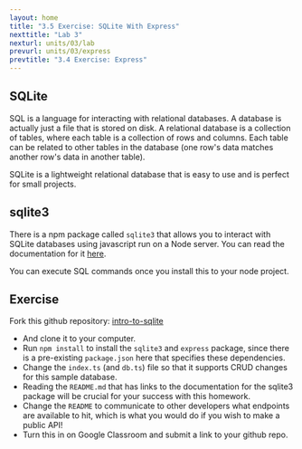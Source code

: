 ```yaml
---
layout: home
title: "3.5 Exercise: SQLite With Express" 
nexttitle: "Lab 3"
nexturl: units/03/lab
prevurl: units/03/express
prevtitle: "3.4 Exercise: Express"
--- 
```


## SQLite

SQL is a language for interacting with relational databases. A database is actually just a file that is stored on disk. A relational database is a collection of tables, where each table is a collection of rows and columns. Each table can be related to other tables in the database (one row's data matches another row's data in another table).

SQLite is a lightweight relational database that is easy to use and is perfect for small projects.

## sqlite3

There is a npm package called `sqlite3` that allows you to interact with SQLite databases using javascript run on a Node server. You can read the documentation for it [here](https://github.com/TryGhost/node-sqlite3).

You can execute SQL commands once you install this to your node project.

## Exercise

Fork this github repository: [intro-to-sqlite](https://github.com/hm-software-eng/intro-to-sqlite)

- And clone it to your computer.
- Run `npm install` to install the `sqlite3` and `express` package, since there is a pre-existing `package.json` here that specifies these dependencies.
- Change the `index.ts` (and `db.ts`) file so that it supports CRUD changes for this sample database.
- Reading the `README.md` that has links to the documentation for the sqlite3 package will be crucial for your success with this homework.
- Change the `README` to communicate to other developers what endpoints are available to hit, which is what you would do if you wish to make a public API!
- Turn this in on Google Classroom and submit a link to your github repo.